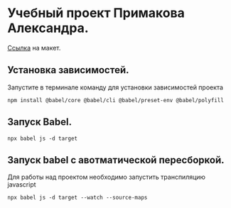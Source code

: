 # Учебный проект Примакова Александра.

[Ссылка](https://www.figma.com/file/IAuzewD0Wz9Pn3SN0ePixE/%D0%9B%D0%B5%D0%BD%D0%B4%D0%B8%D0%BD%D0%B3-stc-%D0%BA%D0%B8%D0%BD%D0%BE%D1%82%D0%B5%D0%B0%D1%82%D1%80?node-id=0%3A1) на макет.

## Установка зависимостей.

Запустите в терминале команду для установки зависимостей проекта

```shell
npm install @babel/core @babel/cli @babel/preset-env @babel/polyfill
```

## Запуск Babel.

```shell
npx babel js -d target
```

## Запуск babel с авотматической пересборкой.

Для работы над проектом необходимо запустить транспиляцию javascript

```shell
npx babel js -d target --watch --source-maps
```
